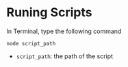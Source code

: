 # Runing Scripts

In Terminal, type the following command

`node script_path`

- `script_path`: the path of the script


